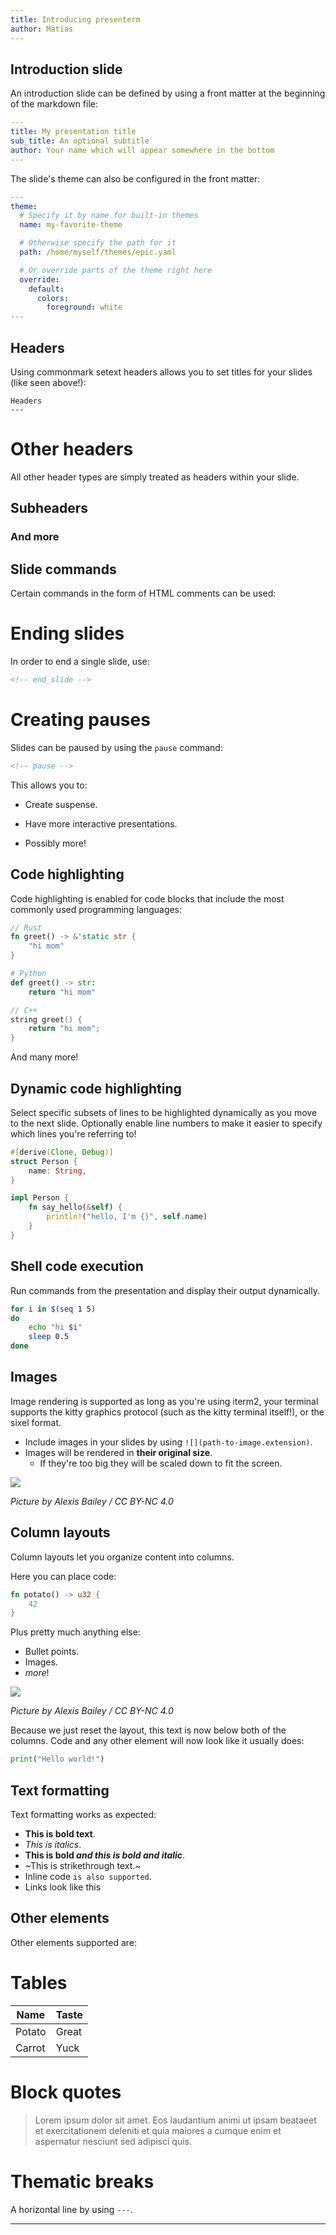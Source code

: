 ```yaml
---
title: Introducing presenterm
author: Matias
---
```


Introduction slide
---

An introduction slide can be defined by using a front matter at the beginning of the markdown file:

```yaml
---
title: My presentation title
sub_title: An optional subtitle
author: Your name which will appear somewhere in the bottom
---
```

The slide's theme can also be configured in the front matter:

```yaml
---
theme:
  # Specify it by name for built-in themes
  name: my-favorite-theme

  # Otherwise specify the path for it
  path: /home/myself/themes/epic.yaml

  # Or override parts of the theme right here
  override:
    default:
      colors:
        foreground: white
---
```

<!-- end_slide -->

Headers
---

Using commonmark setext headers allows you to set titles for your slides (like seen above!):

```
Headers
---
```

# Other headers

All other header types are simply treated as headers within your slide.

## Subheaders
### And more

<!-- end_slide -->

Slide commands
---

Certain commands in the form of HTML comments can be used:

# Ending slides

In order to end a single slide, use:

```html
<!-- end_slide -->
```

# Creating pauses

Slides can be paused by using the `pause` command:

```html
<!-- pause -->
```

This allows you to:

<!-- pause -->
* Create suspense.
<!-- pause -->
* Have more interactive presentations.
<!-- pause -->
* Possibly more!

<!-- end_slide -->

Code highlighting
---

Code highlighting is enabled for code blocks that include the most commonly used programming languages:

```rust
// Rust
fn greet() -> &'static str {
    "hi mom"
}
```

```python
# Python
def greet() -> str:
    return "hi mom"
```

```cpp
// C++
string greet() {
    return "hi mom";
}
```

And many more!

<!-- end_slide -->

Dynamic code highlighting
---

Select specific subsets of lines to be highlighted dynamically as you move to the next slide. Optionally enable line
numbers to make it easier to specify which lines you're referring to!

```rust {1-4|6-10|all} +line_numbers
#[derive(Clone, Debug)]
struct Person {
    name: String,
}

impl Person {
    fn say_hello(&self) {
        println!("hello, I'm {}", self.name)
    }
}
```

<!-- end_slide -->

Shell code execution
---

Run commands from the presentation and display their output dynamically.

```bash +exec
for i in $(seq 1 5)
do
    echo "hi $i"
    sleep 0.5
done
```

<!-- end_slide -->

Images
---

Image rendering is supported as long as you're using iterm2, your terminal supports
the kitty graphics protocol (such as the kitty terminal itself!), or the sixel format.

* Include images in your slides by using `![](path-to-image.extension)`.
* Images will be rendered in **their original size**.
    * If they're too big they will be scaled down to fit the screen.

![](doge.png)

_Picture by Alexis Bailey / CC BY-NC 4.0_

<!-- end_slide -->

Column layouts
---

<!-- column_layout: [2, 1] -->

<!-- column: 0 -->

Column layouts let you organize content into columns.

Here you can place code:

```rust
fn potato() -> u32 {
    42
}
```

Plus pretty much anything else:
* Bullet points.
* Images.
* _more_!

<!-- column: 1 -->

![](doge.png)

_Picture by Alexis Bailey / CC BY-NC 4.0_

<!-- reset_layout -->

Because we just reset the layout, this text is now below both of the columns. Code and any other element will now look
like it usually does:

```python
print("Hello world!")
```

<!-- end_slide -->

Text formatting
---

Text formatting works as expected:

* **This is bold text**.
* _This is italics_.
* **This is bold _and this is bold and italic_**.
* ~This is strikethrough text.~
* Inline code `is also supported`.
* Links look like this [](https://example.com/)

<!-- end_slide -->

Other elements
---

Other elements supported are:

# Tables

| Name | Taste |
| ------ | ------ |
| Potato | Great |
| Carrot | Yuck |

# Block quotes

> Lorem ipsum dolor sit amet. Eos laudantium animi ut ipsam beataeet
> et exercitationem deleniti et quia maiores a cumque enim et
> aspernatur nesciunt sed adipisci quis.

# Thematic breaks

A horizontal line by using `---`.

---
